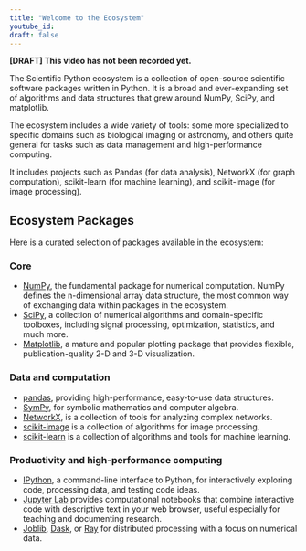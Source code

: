```yaml
---
title: "Welcome to the Ecosystem"
youtube_id:
draft: false
---
```


**[DRAFT] This video has not been recorded yet.**

The Scientific Python ecosystem is a collection of open-source
scientific software packages written in Python. It is a broad and
ever-expanding set of algorithms and data structures that grew around
NumPy, SciPy, and matplotlib.

The ecosystem includes a wide variety of tools: some more specialized
to specific domains such as biological imaging or astronomy, and
others quite general for tasks such as data management and
high-performance computing.

It includes projects such as Pandas (for data analysis), NetworkX
(for graph computation), scikit-learn (for machine learning), and
scikit-image (for image processing).

## Ecosystem Packages

Here is a curated selection of packages available in the ecosystem:

### Core

- [NumPy](http://www.numpy.org/), the fundamental package for
  numerical computation. NumPy defines the n-dimensional array data structure,
  the most common way of exchanging data within packages in the ecosystem.
- [SciPy](https://scipy.org),
  a collection of numerical algorithms and domain-specific toolboxes,
  including signal processing, optimization, statistics, and much
  more.
- [Matplotlib](http://matplotlib.org/), a mature and popular plotting
  package that provides flexible, publication-quality 2-D and 3-D visualization.

### Data and computation

- [pandas](http://pandas.pydata.org/), providing high-performance,
  easy-to-use data structures.
- [SymPy](http://www.sympy.org/), for symbolic mathematics and
  computer algebra.
- [NetworkX](https://networkx.github.io/), is a collection of tools
  for analyzing complex networks.
- [scikit-image](http://scikit-image.org/) is a collection of
  algorithms for image processing.
- [scikit-learn](http://scikit-learn.org/) is a collection of
  algorithms and tools for machine learning.

### Productivity and high-performance computing

- [IPython](http://ipython.org/), a command-line interface to Python,
  for interactively exploring code, processing data, and testing code ideas.
- [Jupyter Lab](http://jupyter.org/) provides computational notebooks
  that combine interactive code with descriptive text in your web
  browser, useful especially for teaching and documenting research.
- [Joblib](https://joblib.readthedocs.io/),
  [Dask](https://dask.readthedocs.io/), or [Ray](https://www.ray.io/)
  for distributed processing with a focus on numerical data.

